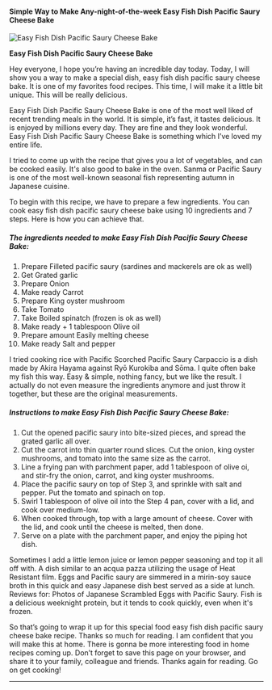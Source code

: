             

#### Simple Way to Make Any-night-of-the-week Easy Fish Dish Pacific Saury Cheese Bake

![Easy Fish Dish Pacific Saury Cheese Bake](https://img-global.cpcdn.com/recipes/6251283699728384/751x532cq70/easy-fish-dish-pacific-saury-cheese-bake-recipe-main-photo.jpg)

**Easy Fish Dish Pacific Saury Cheese Bake**

Hey everyone, I hope you’re having an incredible day today. Today, I will show you a way to make a special dish, easy fish dish pacific saury cheese bake. It is one of my favorites food recipes. This time, I will make it a little bit unique. This will be really delicious.

Easy Fish Dish Pacific Saury Cheese Bake is one of the most well liked of recent trending meals in the world. It is simple, it’s fast, it tastes delicious. It is enjoyed by millions every day. They are fine and they look wonderful. Easy Fish Dish Pacific Saury Cheese Bake is something which I’ve loved my entire life.

I tried to come up with the recipe that gives you a lot of vegetables, and can be cooked easily. It's also good to bake in the oven. Sanma or Pacific Saury is one of the most well-known seasonal fish representing autumn in Japanese cuisine.

To begin with this recipe, we have to prepare a few ingredients. You can cook easy fish dish pacific saury cheese bake using 10 ingredients and 7 steps. Here is how you can achieve that.

##### The ingredients needed to make Easy Fish Dish Pacific Saury Cheese Bake:

1.  Prepare Filleted pacific saury (sardines and mackerels are ok as well)
2.  Get Grated garlic
3.  Prepare Onion
4.  Make ready Carrot
5.  Prepare King oyster mushroom
6.  Take Tomato
7.  Take Boiled spinatch (frozen is ok as well)
8.  Make ready + 1 tablespoon Olive oil
9.  Prepare amount Easily melting cheese
10.  Make ready Salt and pepper

I tried cooking rice with Pacific Scorched Pacific Saury Carpaccio is a dish made by Akira Hayama against Ryō Kurokiba and Sōma. I quite often bake my fish this way. Easy & simple, nothing fancy, but we like the result. I actually do not even measure the ingredients anymore and just throw it together, but these are the original measurements.

##### Instructions to make Easy Fish Dish Pacific Saury Cheese Bake:

1.  Cut the opened pacific saury into bite-sized pieces, and spread the grated garlic all over.
2.  Cut the carrot into thin quarter round slices. Cut the onion, king oyster mushrooms, and tomato into the same size as the carrot.
3.  Line a frying pan with parchment paper, add 1 tablespoon of olive oi, and stir-fry the onion, carrot, and king oyster mushrooms.
4.  Place the pacific saury on top of Step 3, and sprinkle with salt and pepper. Put the tomato and spinach on top.
5.  Swirl 1 tablespoon of olive oil into the Step 4 pan, cover with a lid, and cook over medium-low.
6.  When cooked through, top with a large amount of cheese. Cover with the lid, and cook until the cheese is melted, then done.
7.  Serve on a plate with the parchment paper, and enjoy the piping hot dish.

Sometimes I add a little lemon juice or lemon pepper seasoning and top it all off with. A dish similar to an acqua pazza utilizing the usage of Heat Resistant film. Eggs and Pacific saury are simmered in a mirin-soy sauce broth in this quick and easy Japanese dish best served as a side at lunch. Reviews for: Photos of Japanese Scrambled Eggs with Pacific Saury. Fish is a delicious weeknight protein, but it tends to cook quickly, even when it's frozen.

So that’s going to wrap it up for this special food easy fish dish pacific saury cheese bake recipe. Thanks so much for reading. I am confident that you will make this at home. There is gonna be more interesting food in home recipes coming up. Don’t forget to save this page on your browser, and share it to your family, colleague and friends. Thanks again for reading. Go on get cooking!

* * *
